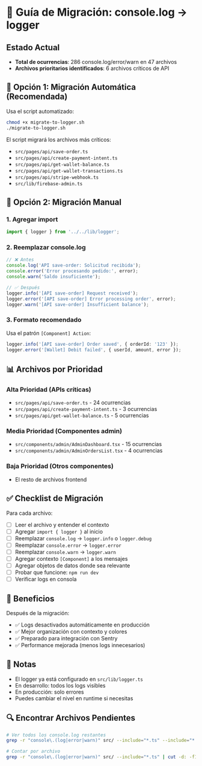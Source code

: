 # 📝 Guía de Migración: console.log → logger

## Estado Actual

- **Total de ocurrencias**: 286 console.log/error/warn en 47 archivos
- **Archivos prioritarios identificados**: 6 archivos críticos de API

## 🚀 Opción 1: Migración Automática (Recomendada)

Usa el script automatizado:

```bash
chmod +x migrate-to-logger.sh
./migrate-to-logger.sh
```

El script migrará los archivos más críticos:

- `src/pages/api/save-order.ts`
- `src/pages/api/create-payment-intent.ts`
- `src/pages/api/get-wallet-balance.ts`
- `src/pages/api/get-wallet-transactions.ts`
- `src/pages/api/stripe-webhook.ts`
- `src/lib/firebase-admin.ts`

## 🔧 Opción 2: Migración Manual

### 1. Agregar import

```typescript
import { logger } from '../../lib/logger';
```

### 2. Reemplazar console.log

```typescript
// ❌ Antes
console.log('API save-order: Solicitud recibida');
console.error('Error procesando pedido:', error);
console.warn('Saldo insuficiente');

// ✅ Después
logger.info('[API save-order] Request received');
logger.error('[API save-order] Error processing order', error);
logger.warn('[API save-order] Insufficient balance');
```

### 3. Formato recomendado

Usa el patrón `[Component] Action`:

```typescript
logger.info('[API save-order] Order saved', { orderId: '123' });
logger.error('[Wallet] Debit failed', { userId, amount, error });
```

## 📊 Archivos por Prioridad

### Alta Prioridad (APIs críticas)

- `src/pages/api/save-order.ts` - 24 ocurrencias
- `src/pages/api/create-payment-intent.ts` - 3 ocurrencias
- `src/pages/api/get-wallet-balance.ts` - 5 ocurrencias

### Media Prioridad (Componentes admin)

- `src/components/admin/AdminDashboard.tsx` - 15 ocurrencias
- `src/components/admin/AdminOrdersList.tsx` - 4 ocurrencias

### Baja Prioridad (Otros componentes)

- El resto de archivos frontend

## ✅ Checklist de Migración

Para cada archivo:

- [ ] Leer el archivo y entender el contexto
- [ ] Agregar `import { logger }` al inicio
- [ ] Reemplazar `console.log` → `logger.info` o `logger.debug`
- [ ] Reemplazar `console.error` → `logger.error`
- [ ] Reemplazar `console.warn` → `logger.warn`
- [ ] Agregar contexto `[Component]` a los mensajes
- [ ] Agregar objetos de datos donde sea relevante
- [ ] Probar que funcione: `npm run dev`
- [ ] Verificar logs en consola

## 🎯 Beneficios

Después de la migración:

- ✅ Logs desactivados automáticamente en producción
- ✅ Mejor organización con contexto y colores
- ✅ Preparado para integración con Sentry
- ✅ Performance mejorada (menos logs innecesarios)

## 📝 Notas

- El logger ya está configurado en `src/lib/logger.ts`
- En desarrollo: todos los logs visibles
- En producción: solo errores
- Puedes cambiar el nivel en runtime si necesitas

## 🔍 Encontrar Archivos Pendientes

```bash
# Ver todos los console.log restantes
grep -r "console\.(log|error|warn)" src/ --include="*.ts" --include="*.tsx"

# Contar por archivo
grep -r "console\.(log|error|warn)" src/ --include="*.ts" | cut -d: -f1 | sort | uniq -c | sort -rn
```
